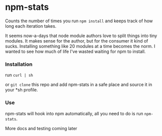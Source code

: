 # npm-stats
Counts the number of times you run `npm install` and keeps track of how long each iteration takes.


It seems now-a-days that node module authors love to split things into tiny modules. It makes sense for the author, but for the consumer it kind of sucks.  Installing something like 20 modules at a time becomes the norm. I wanted to see how much of life I've wasted waiting for npm to install.

### Installation

run `curl | sh`

or `git clone` this repo and add npm-stats in a safe place and source it in your *sh profile.


### Use

npm-stats will hook into npm automatically, all you need to do is run `npm-stats`.

More docs and testing coming later
